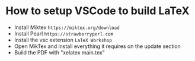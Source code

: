 # How to setup VSCode to build LaTeX

- Install Miktex `https://miktex.org/download`
- Install Pearl `https://strawberryperl.com`
- Install the vsc extension `LaTeX Workshop`
- Open MikTex and install everything it requires on the update section
- Build the PDF with "xelatex main.tex"
